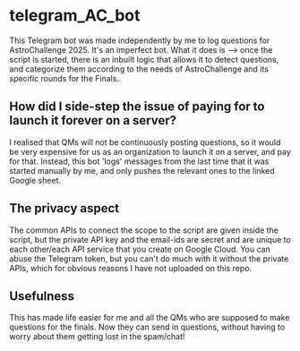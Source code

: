 # telegram_AC_bot
This Telegram bot was made independently by me to log questions for AstroChallenge 2025. It's an imperfect bot. What it does is --> once the script is started, there is an inbuilt logic that allows it to detect questions, and categorize them according to the needs of AstroChallenge and its specific rounds for the Finals. 

## How did I side-step the issue of paying for to launch it forever on a server? 
I realised that QMs will not be continuously posting questions, so it would be very expensive for us as an organization to launch it on a server, and pay for that. Instead, this bot 'logs' messages from the last time that it was started manually by me, and only pushes the relevant ones to the linked Google sheet. 

## The privacy aspect
The common APIs to connect the scope to the script are given inside the script, but the private API key and the email-ids are secret and are unique to each other/each API service that you create on Google Cloud. You can abuse the Telegram token, but you can't do much with it without the private APIs, which for obvious reasons I have not uploaded on this repo. 
 
## Usefulness
This has made life easier for me and all the QMs who are supposed to make questions for the finals. Now they can send in questions, without having to worry about them getting lost in the spam/chat! 
